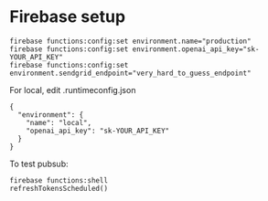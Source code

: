 
# Firebase setup

```
firebase functions:config:set environment.name="production"
firebase functions:config:set environment.openai_api_key="sk-YOUR_API_KEY"
firebase functions:config:set environment.sendgrid_endpoint="very_hard_to_guess_endpoint"
```



For local, edit .runtimeconfig.json
```
{
  "environment": {
    "name": "local",
    "openai_api_key": "sk-YOUR_API_KEY"
  }
}
```

To test pubsub:
```
firebase functions:shell
refreshTokensScheduled()
```